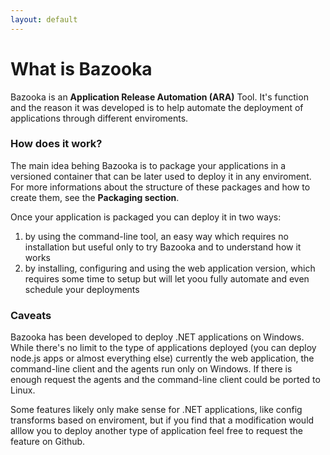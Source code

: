 ```yaml
---
layout: default
---
```


# What is Bazooka

Bazooka is an **Application Release Automation (ARA)** Tool. It's function and the reason it was developed is to help automate the deployment of applications through different enviroments.

### How does it work?

The main idea behing Bazooka is to package your applications in a versioned container that can be later used to deploy it in any enviroment. For more informations about the structure of these packages and how to create them, see the **Packaging section**.

Once your application is packaged you can deploy it in two ways:

1. by using the command-line tool, an easy way which requires no installation but useful only to try Bazooka and to understand how it works
2. by installing, configuring and using the web application version, which requires some time to setup but will let yoou fully automate and even schedule your deployments


### Caveats

Bazooka has been developed to deploy .NET applications on Windows. While there's no limit to the type of applications deployed (you can deploy node.js apps or almost everything else) currently the web application, the command-line client and the agents run only on Windows. If there is enough request the agents and the command-line client could be ported to Linux.

Some features likely only make sense for .NET applications, like config transforms based on enviroment, but if you find that a modification would alllow you to deploy another type of application feel free to request the feature on Github.
